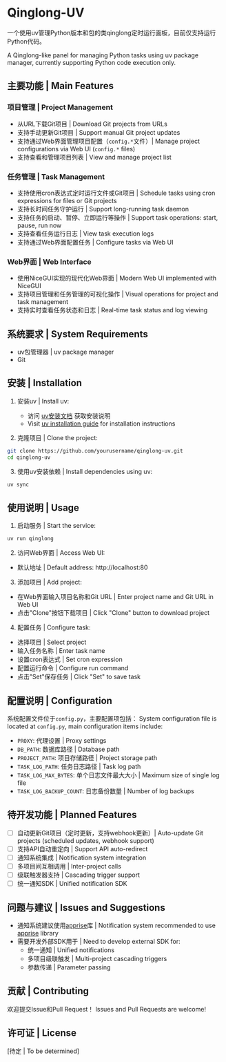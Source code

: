 # Qinglong-UV

一个使用uv管理Python版本和包的类qinglong定时运行面板，目前仅支持运行Python代码。

A Qinglong-like panel for managing Python tasks using uv package manager, currently supporting Python code execution only.

## 主要功能 | Main Features

### 项目管理 | Project Management
- 从URL下载Git项目 | Download Git projects from URLs
- 支持手动更新Git项目 | Support manual Git project updates
- 支持通过Web界面管理项目配置（`config.*`文件）| Manage project configurations via Web UI (`config.*` files)
- 支持查看和管理项目列表 | View and manage project list

### 任务管理 | Task Management
- 支持使用cron表达式定时运行文件或Git项目 | Schedule tasks using cron expressions for files or Git projects
- 支持长时间任务守护运行 | Support long-running task daemon
- 支持任务的启动、暂停、立即运行等操作 | Support task operations: start, pause, run now
- 支持查看任务运行日志 | View task execution logs
- 支持通过Web界面配置任务 | Configure tasks via Web UI

### Web界面 | Web Interface
- 使用NiceGUI实现的现代化Web界面 | Modern Web UI implemented with NiceGUI
- 支持项目管理和任务管理的可视化操作 | Visual operations for project and task management
- 支持实时查看任务状态和日志 | Real-time task status and log viewing

## 系统要求 | System Requirements
- uv包管理器 | uv package manager
- Git

## 安装 | Installation

1. 安装uv | Install uv:
   - 访问 [uv安装文档](https://docs.astral.sh/uv/getting-started/installation/) 获取安装说明
   - Visit [uv installation guide](https://docs.astral.sh/uv/getting-started/installation/) for installation instructions

2. 克隆项目 | Clone the project:
```bash
git clone https://github.com/yourusername/qinglong-uv.git
cd qinglong-uv
```

3. 使用uv安装依赖 | Install dependencies using uv:
```bash
uv sync
```

## 使用说明 | Usage

1. 启动服务 | Start the service:
```bash
uv run qinglong
```

2. 访问Web界面 | Access Web UI:
- 默认地址 | Default address: http://localhost:80

3. 添加项目 | Add project:
- 在Web界面输入项目名称和Git URL | Enter project name and Git URL in Web UI
- 点击"Clone"按钮下载项目 | Click "Clone" button to download project

4. 配置任务 | Configure task:
- 选择项目 | Select project
- 输入任务名称 | Enter task name
- 设置cron表达式 | Set cron expression
- 配置运行命令 | Configure run command
- 点击"Set"保存任务 | Click "Set" to save task

## 配置说明 | Configuration

系统配置文件位于`config.py`，主要配置项包括：
System configuration file is located at `config.py`, main configuration items include:

- `PROXY`: 代理设置 | Proxy settings
- `DB_PATH`: 数据库路径 | Database path
- `PROJECT_PATH`: 项目存储路径 | Project storage path
- `TASK_LOG_PATH`: 任务日志路径 | Task log path
- `TASK_LOG_MAX_BYTES`: 单个日志文件最大大小 | Maximum size of single log file
- `TASK_LOG_BACKUP_COUNT`: 日志备份数量 | Number of log backups

## 待开发功能 | Planned Features

- [ ] 自动更新Git项目（定时更新，支持webhook更新）| Auto-update Git projects (scheduled updates, webhook support)
- [ ] 支持API自动重定向 | Support API auto-redirect
- [ ] 通知系统集成 | Notification system integration
- [ ] 多项目间互相调用 | Inter-project calls
- [ ] 级联触发器支持 | Cascading trigger support
- [ ] 统一通知SDK | Unified notification SDK

## 问题与建议 | Issues and Suggestions

- 通知系统建议使用[apprise](https://github.com/caronc/apprise)库 | Notification system recommended to use [apprise](https://github.com/caronc/apprise) library
- 需要开发外部SDK用于 | Need to develop external SDK for:
  - 统一通知 | Unified notifications
  - 多项目级联触发 | Multi-project cascading triggers
  - 参数传递 | Parameter passing

## 贡献 | Contributing

欢迎提交Issue和Pull Request！
Issues and Pull Requests are welcome!

## 许可证 | License

[待定 | To be determined]
